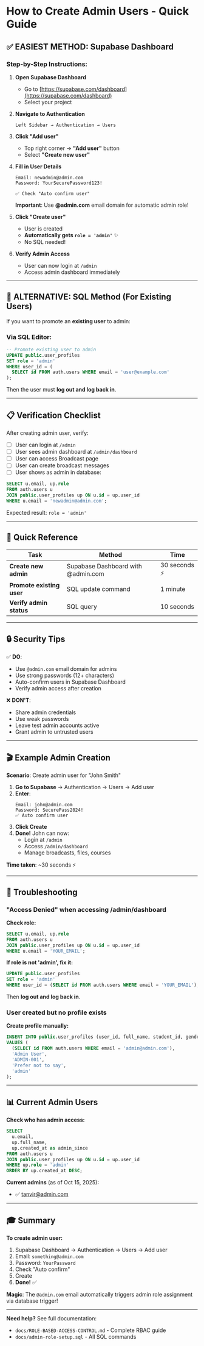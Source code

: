 # How to Create Admin Users - Quick Guide

## ✅ EASIEST METHOD: Supabase Dashboard

### Step-by-Step Instructions:

1. **Open Supabase Dashboard**
   - Go to [https://supabase.com/dashboard](https://supabase.com/dashboard)
   - Select your project

2. **Navigate to Authentication**
   ```
   Left Sidebar → Authentication → Users
   ```

3. **Click "Add user"**
   - Top right corner → **"Add user"** button
   - Select **"Create new user"**

4. **Fill in User Details**
   ```
   Email: newadmin@admin.com
   Password: YourSecurePassword123!
   
   ✅ Check "Auto confirm user"
   ```
   
   **Important**: Use **@admin.com** email domain for automatic admin role!

5. **Click "Create user"**
   - User is created
   - **Automatically gets `role = 'admin'`** ✨
   - No SQL needed!

6. **Verify Admin Access**
   - User can now login at `/admin`
   - Access admin dashboard immediately

---

## 🔧 ALTERNATIVE: SQL Method (For Existing Users)

If you want to promote an **existing user** to admin:

### Via SQL Editor:

```sql
-- Promote existing user to admin
UPDATE public.user_profiles
SET role = 'admin'
WHERE user_id = (
  SELECT id FROM auth.users WHERE email = 'user@example.com'
);
```

Then the user must **log out and log back in**.

---

## 📋 Verification Checklist

After creating admin user, verify:

- [ ] User can login at `/admin`
- [ ] User sees admin dashboard at `/admin/dashboard`
- [ ] User can access Broadcast page
- [ ] User can create broadcast messages
- [ ] User shows as admin in database:

```sql
SELECT u.email, up.role 
FROM auth.users u
JOIN public.user_profiles up ON u.id = up.user_id
WHERE u.email = 'newadmin@admin.com';
```

Expected result: `role = 'admin'`

---

## 🎯 Quick Reference

| Task | Method | Time |
|------|--------|------|
| **Create new admin** | Supabase Dashboard with @admin.com | 30 seconds ⚡ |
| **Promote existing user** | SQL update command | 1 minute |
| **Verify admin status** | SQL query | 10 seconds |

---

## 🔒 Security Tips

✅ **DO**:
- Use `@admin.com` email domain for admins
- Use strong passwords (12+ characters)
- Auto-confirm users in Supabase Dashboard
- Verify admin access after creation

❌ **DON'T**:
- Share admin credentials
- Use weak passwords
- Leave test admin accounts active
- Grant admin to untrusted users

---

## 🎬 Example Admin Creation

**Scenario**: Create admin user for "John Smith"

1. **Go to Supabase** → Authentication → Users → Add user
2. **Enter**:
   ```
   Email: john@admin.com
   Password: SecurePass2024!
   ✅ Auto confirm user
   ```
3. **Click Create**
4. **Done!** John can now:
   - Login at `/admin`
   - Access `/admin/dashboard`
   - Manage broadcasts, files, courses

**Time taken**: ~30 seconds ⚡

---

## 🐛 Troubleshooting

### "Access Denied" when accessing /admin/dashboard

**Check role:**
```sql
SELECT u.email, up.role 
FROM auth.users u
JOIN public.user_profiles up ON u.id = up.user_id  
WHERE u.email = 'YOUR_EMAIL';
```

**If role is not 'admin', fix it:**
```sql
UPDATE public.user_profiles
SET role = 'admin'
WHERE user_id = (SELECT id FROM auth.users WHERE email = 'YOUR_EMAIL');
```

Then **log out and log back in**.

### User created but no profile exists

**Create profile manually:**
```sql
INSERT INTO public.user_profiles (user_id, full_name, student_id, gender, role)
VALUES (
  (SELECT id FROM auth.users WHERE email = 'admin@admin.com'),
  'Admin User',
  'ADMIN-001',
  'Prefer not to say',
  'admin'
);
```

---

## 📊 Current Admin Users

**Check who has admin access:**

```sql
SELECT 
  u.email,
  up.full_name,
  up.created_at as admin_since
FROM auth.users u
JOIN public.user_profiles up ON u.id = up.user_id
WHERE up.role = 'admin'
ORDER BY up.created_at DESC;
```

**Current admins** (as of Oct 15, 2025):
- ✅ tanvir@admin.com

---

## 🎓 Summary

**To create admin user:**

1. Supabase Dashboard → Authentication → Users → Add user
2. Email: `something@admin.com`
3. Password: `YourPassword`
4. Check "Auto confirm"
5. Create
6. **Done!** ✅

**Magic**: The `@admin.com` email automatically triggers admin role assignment via database trigger!

---

**Need help?** See full documentation:
- `docs/ROLE-BASED-ACCESS-CONTROL.md` - Complete RBAC guide
- `docs/admin-role-setup.sql` - All SQL commands
